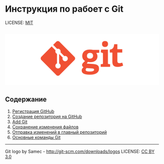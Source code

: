    # Инструкция по рабоет с Git

   LICENSE: [MIT](./license.md)

![Logo_Git](./assets/logo_git.png)
---

## **Содержание**
   1. [Регистрация GitHub](./registr.md)
   2. [Создание репозитория на GitHub](./reprositor.md)
   3. [Add Git](./add.md)
   4. [Сохранение изменения файлов](./save_file.md)
   5. [Отправка изменений в главный репозиторий](./git_update.md)
   6. [Основные команды Git](./comands.md)

---



   Git logo by Samec - http://git-scm.com/downloads/logos
   LICENSE: [CC BY 3.0](https://creativecommons.org/licenses/by/3.0)